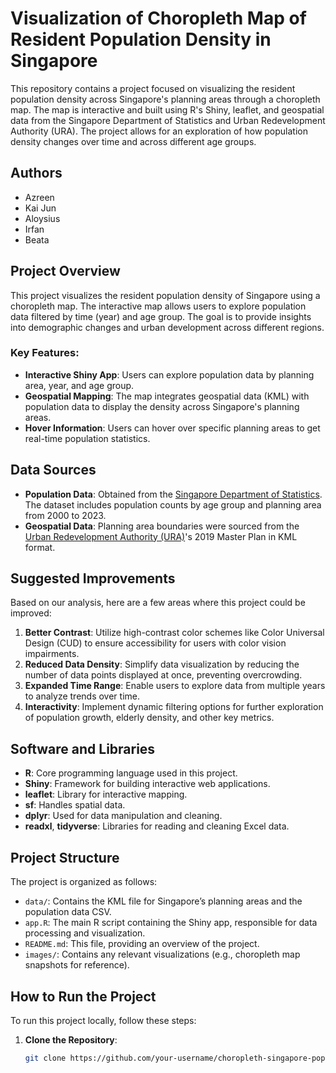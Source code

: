 # Visualization of Choropleth Map of Resident Population Density in Singapore

This repository contains a project focused on visualizing the resident population density across Singapore's planning areas through a choropleth map. The map is interactive and built using R's Shiny, leaflet, and geospatial data from the Singapore Department of Statistics and Urban Redevelopment Authority (URA). The project allows for an exploration of how population density changes over time and across different age groups.

## Authors
- Azreen
- Kai Jun
- Aloysius
- Irfan
- Beata

## Project Overview
This project visualizes the resident population density of Singapore using a choropleth map. The interactive map allows users to explore population data filtered by time (year) and age group. The goal is to provide insights into demographic changes and urban development across different regions.

### Key Features:
- **Interactive Shiny App**: Users can explore population data by planning area, year, and age group.
- **Geospatial Mapping**: The map integrates geospatial data (KML) with population data to display the density across Singapore's planning areas.
- **Hover Information**: Users can hover over specific planning areas to get real-time population statistics.

## Data Sources
- **Population Data**: Obtained from the [Singapore Department of Statistics](https://www.singstat.gov.sg/find-data/search-by-theme/population/geographic-distribution/latest-data). The dataset includes population counts by age group and planning area from 2000 to 2023.
- **Geospatial Data**: Planning area boundaries were sourced from the [Urban Redevelopment Authority (URA)](https://www.ura.gov.sg/maps/#master-plan)'s 2019 Master Plan in KML format.

## Suggested Improvements
Based on our analysis, here are a few areas where this project could be improved:
1. **Better Contrast**: Utilize high-contrast color schemes like Color Universal Design (CUD) to ensure accessibility for users with color vision impairments.
2. **Reduced Data Density**: Simplify data visualization by reducing the number of data points displayed at once, preventing overcrowding.
3. **Expanded Time Range**: Enable users to explore data from multiple years to analyze trends over time.
4. **Interactivity**: Implement dynamic filtering options for further exploration of population growth, elderly density, and other key metrics.

## Software and Libraries
- **R**: Core programming language used in this project.
- **Shiny**: Framework for building interactive web applications.
- **leaflet**: Library for interactive mapping.
- **sf**: Handles spatial data.
- **dplyr**: Used for data manipulation and cleaning.
- **readxl**, **tidyverse**: Libraries for reading and cleaning Excel data.

## Project Structure
The project is organized as follows:
- `data/`: Contains the KML file for Singapore’s planning areas and the population data CSV.
- `app.R`: The main R script containing the Shiny app, responsible for data processing and visualization.
- `README.md`: This file, providing an overview of the project.
- `images/`: Contains any relevant visualizations (e.g., choropleth map snapshots for reference).

## How to Run the Project
To run this project locally, follow these steps:

1. **Clone the Repository**:
   ```bash
   git clone https://github.com/your-username/choropleth-singapore-population.git
